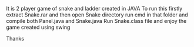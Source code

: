 It is 2 player game of snake and ladder
created in JAVA
To run this firstly extract Snake.rar and then open Snake directory
run cmd in that folder and compile both Panel.java and Snake.java
Run Snake.class file and enjoy the game created using swing

Thanks
